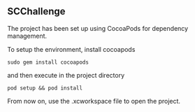 SCChallenge
-----------

The project has been set up using CocoaPods for dependency management.

To setup the environment, install cocoapods

`sudo gem install cocoapods`

and then execute in the project directory

`pod setup && pod install`

From now on, use the .xcworkspace file to open the project.
